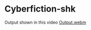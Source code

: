 # Cyberfiction-shk
Output shown in this video
[Output.webm](https://user-images.githubusercontent.com/52732015/233753901-384a61ee-54da-41b6-a35a-aae9da6133c1.webm)
